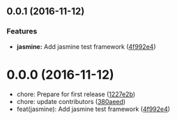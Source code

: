 <a name="0.0.1"></a>
## 0.0.1 (2016-11-12)


### Features

* **jasmine:** Add jasmine test framework ([4f992e4](https://github.com/stryker-mutator/stryker-jasmine/commit/4f992e4))



<a name="0.0.0"></a>
# 0.0.0 (2016-11-12)

* chore: Prepare for first release ([1227e2b](https://github.com/stryker-mutator/stryker-jasmine/commit/1227e2b))
* chore: update contributors ([380aeed](https://github.com/stryker-mutator/stryker-jasmine/commit/380aeed))
* feat(jasmine): Add jasmine test framework ([4f992e4](https://github.com/stryker-mutator/stryker-jasmine/commit/4f992e4))



